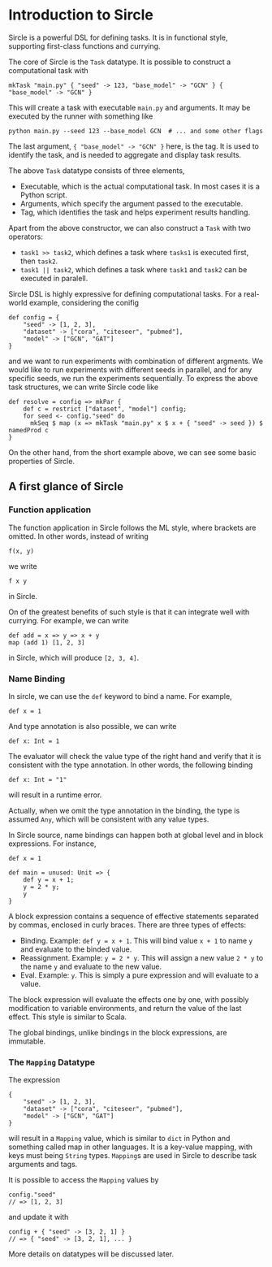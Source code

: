 # Introduction to Sircle

Sircle is a powerful DSL for defining tasks. It is in functional style, supporting first-class functions and currying.

The core of Sircle is the `Task` datatype. It is possible to construct a computational task with
```
mkTask "main.py" { "seed" -> 123, "base_model" -> "GCN" } { "base_model" -> "GCN" }
```
This will create a task with executable `main.py` and arguments. It may be executed by the runner with something like
```
python main.py --seed 123 --base_model GCN  # ... and some other flags
```
The last argument, `{ "base_model" -> "GCN" }` here, is the tag. It is used to identify the task, and is needed to aggregate and display task results.

The above `Task` datatype consists of three elements,

- Executable, which is the actual computational task. In most cases it is a Python script.
- Arguments, which specify the argument passed to the executable.
- Tag, which identifies the task and helps experiment results handling.

Apart from the above constructor, we can also construct a `Task` with two operators:

- `task1 >> task2`, which defines a task where `tasks1` is executed first, then `task2`.
- `task1 || task2`, which defines a task where `task1` and `task2` can be executed in paralell.

Sircle DSL is highly expressive for defining computational tasks. For a real-world example, considering the conifig
```
def config = {
    "seed" -> [1, 2, 3],
    "dataset" -> ["cora", "citeseer", "pubmed"],
    "model" -> ["GCN", "GAT"]
}
```
and we want to run experiments with combination of different argments. We would like to run experiments with different seeds in parallel, and for any specific seeds, we run the experiments sequentially. To express the above task structures, we can write Sircle code like
```
def resolve = config => mkPar {
    def c = restrict ["dataset", "model"] config;
    for seed <- config."seed" do
      mkSeq $ map (x => mkTask "main.py" x $ x + { "seed" -> seed }) $ namedProd c
}
```

On the other hand, from the short example above, we can see some basic properties of Sircle.

## A first glance of Sircle

### Function application

The function application in Sircle follows the ML style, where brackets are omitted. In other words, instead of writing
```
f(x, y)
```
we write
```
f x y
```
in Sircle.

On of the greatest benefits of such style is that it can integrate well with currying. For example, we can write
```
def add = x => y => x + y
map (add 1) [1, 2, 3]
```
in Sircle, which will produce `[2, 3, 4]`.

### Name Binding

In sircle, we can use the `def` keyword to bind a name. For example,
```
def x = 1
```
And type annotation is also possible, we can write
```
def x: Int = 1
```
The evaluator will check the value type of the right hand and verify that it is consistent with the type annotation. In other words, the following binding
```
def x: Int = "1"
```
will result in a runtime error.

Actually, when we omit the type annotation in the binding, the type is assumed `Any`, which will be consistent with any value types.

In Sircle source, name bindings can happen both at global level and in block expressions. For instance,
```
def x = 1

def main = unused: Unit => {
    def y = x + 1;
    y = 2 * y;
    y
}
```
A block expression contains a sequence of effective statements separated by commas, enclosed in curly braces. There are three types of effects:

- Binding. Example: `def y = x + 1`. This will bind value `x + 1` to name `y` and evaluate to the binded value.
- Reassignment. Example: `y = 2 * y`. This will assign a new value `2 * y` to the name `y` and evaluate to the new value.
- Eval. Example: `y`. This is simply a pure expression and will evaluate to a value.

The block expression will evaluate the effects one by one, with possibly modification to variable environments, and return the value of the last effect. This style is similar to Scala.

The global bindings, unlike bindings in the block expressions, are immutable.

### The `Mapping` Datatype

The expression
```
{
    "seed" -> [1, 2, 3],
    "dataset" -> ["cora", "citeseer", "pubmed"],
    "model" -> ["GCN", "GAT"]
}
```
will result in a `Mapping` value, which is similar to `dict` in Python and something called map in other languages. It is a key-value mapping, with keys must being `String` types. `Mapping`s are used in Sircle to describe task arguments and tags.

It is possible to access the `Mapping` values by
```
config."seed" 
// => [1, 2, 3]
```
and update it with
```
config + { "seed" -> [3, 2, 1] } 
// => { "seed" -> [3, 2, 1], ... }
```

More details on datatypes will be discussed later.

